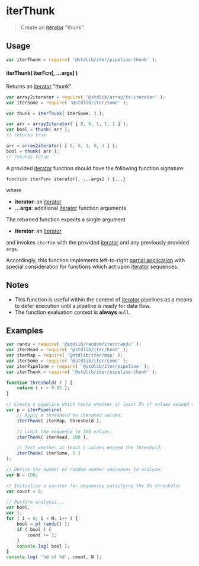 <!--

@license Apache-2.0

Copyright (c) 2019 The Stdlib Authors.

Licensed under the Apache License, Version 2.0 (the "License");
you may not use this file except in compliance with the License.
You may obtain a copy of the License at

   http://www.apache.org/licenses/LICENSE-2.0

Unless required by applicable law or agreed to in writing, software
distributed under the License is distributed on an "AS IS" BASIS,
WITHOUT WARRANTIES OR CONDITIONS OF ANY KIND, either express or implied.
See the License for the specific language governing permissions and
limitations under the License.

-->

# iterThunk

> Create an [iterator][mdn-iterator-protocol] "thunk".

<!-- Section to include introductory text. Make sure to keep an empty line after the intro `section` element and another before the `/section` close. -->

<section class="intro">

</section>

<!-- /.intro -->

<!-- Package usage documentation. -->

<section class="usage">

## Usage

```javascript
var iterThunk = require( '@stdlib/iter/pipeline-thunk' );
```

#### iterThunk( iterFcn\[, ...args] )

Returns an [iterator][mdn-iterator-protocol] "thunk".

```javascript
var array2iterator = require( '@stdlib/array/to-iterator' );
var iterSome = require( '@stdlib/iter/some' );

var thunk = iterThunk( iterSome, 3 );

var arr = array2iterator( [ 0, 0, 1, 1, 1 ] );
var bool = thunk( arr );
// returns true

arr = array2iterator( [ 0, 0, 1, 0, 1 ] );
bool = thunk( arr );
// returns false
```

A provided [iterator][mdn-iterator-protocol] function should have the following function signature:

```text
function iterFcn( iterator[, ...args] ) {...}
```

where

-   **iterator**: an [iterator][mdn-iterator-protocol]
-   **...args**: additional [iterator][mdn-iterator-protocol] function arguments

The returned function expects a single argument

-   **iterator**: an [iterator][mdn-iterator-protocol]

and invokes `iterFcn` with the provided [iterator][mdn-iterator-protocol] and any previously provided `args`.

Accordingly, this function implements left-to-right [partial application][@stdlib/utils/papply] with special consideration for functions which act upon [iterator][mdn-iterator-protocol] sequences.

</section>

<!-- /.usage -->

<!-- Package usage notes. Make sure to keep an empty line after the `section` element and another before the `/section` close. -->

<section class="notes">

## Notes

-   This function is useful within the context of [iterator][mdn-iterator-protocol] pipelines as a means to defer execution until a pipeline is ready for data flow.
-   The function evaluation context is **always** `null`.

</section>

<!-- /.notes -->

<!-- Package usage examples. -->

<section class="examples">

## Examples

<!-- eslint-disable function-paren-newline -->

<!-- eslint no-undef: "error" -->

```javascript
var randu = require( '@stdlib/random/iter/randu' );
var iterHead = require( '@stdlib/iter/head' );
var iterMap = require( '@stdlib/iter/map' );
var iterSome = require( '@stdlib/iter/some' );
var iterPipeline = require( '@stdlib/iter/pipeline' );
var iterThunk = require( '@stdlib/iter/pipeline-thunk' );

function threshold( r ) {
    return ( r > 0.95 );
}

// Create a pipeline which tests whether at least 5% of values exceed a threshold:
var p = iterPipeline(
    // Apply a threshold to iterated values:
    iterThunk( iterMap, threshold ),

    // Limit the sequence to 100 values:
    iterThunk( iterHead, 100 ),

    // Test whether at least 5 values exceed the threshold:
    iterThunk( iterSome, 5 )
);

// Define the number of random number sequences to analyze:
var N = 100;

// Initialize a counter for sequences satisfying the 5% threshold:
var count = 0;

// Perform analysis...
var bool;
var i;
for ( i = 0; i < N; i++ ) {
    bool = p( randu() );
    if ( bool ) {
        count += 1;
    }
    console.log( bool );
}
console.log( '%d of %d', count, N );
```

</section>

<!-- /.examples -->

<!-- Section to include cited references. If references are included, add a horizontal rule *before* the section. Make sure to keep an empty line after the `section` element and another before the `/section` close. -->

<section class="references">

</section>

<!-- /.references -->

<!-- Section for related `stdlib` packages. Do not manually edit this section, as it is automatically populated. -->

<section class="related">

</section>

<!-- /.related -->

<!-- Section for all links. Make sure to keep an empty line after the `section` element and another before the `/section` close. -->

<section class="links">

[mdn-iterator-protocol]: https://developer.mozilla.org/en-US/docs/Web/JavaScript/Reference/Iteration_protocols#The_iterator_protocol

[@stdlib/utils/papply]: https://github.com/stdlib-js/stdlib/tree/develop/lib/node_modules/%40stdlib/utils/papply

</section>

<!-- /.links -->
